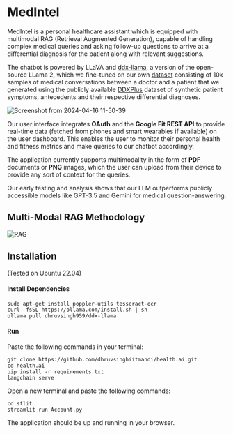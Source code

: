 # MedIntel

MedIntel is a personal healthcare assistant which is equipped with multimodal RAG (Retrieval Augmented Generation), capable of handling complex medical queries and asking follow-up questions to arrive at a differential diagnosis for the patient along with relevant suggestions. 

The chatbot is powered by LLaVA and [ddx-llama](https://ollama.com/dhruvsingh959/ddx-llama), a version of the open-source LLama 2, which we fine-tuned on our own [dataset](https://huggingface.co/datasets/satyam-03/ddx-conversations-10k) consisting of 10k samples of medical conversations between a doctor and a patient that we generated using the publicly available [DDXPlus](https://github.com/mila-iqia/ddxplus) dataset of synthetic patient symptoms, antecedents and their respective differential diagnoses. 

![Screenshot from 2024-04-16 11-50-39](https://github.com/satyam-kr03/MedIntel/assets/126661857/ce01b2d1-a275-4f7a-a308-cb0e92d5a499)

Our user interface integrates **OAuth** and the **Google Fit REST API** to provide real-time data (fetched from phones and smart wearables if available) on the user dashboard. This enables the user to monitor their personal health and fitness metrics and make queries to our chatbot accordingly.

The application currently supports multimodality in the form of **PDF** documents or **PNG** images, which the user can upload from their device to provide any sort of context for the queries.

Our early testing and analysis shows that our LLM outperforms publicly accessible models like GPT-3.5 and Gemini for medical question-answering.

## Multi-Modal RAG Methodology

![RAG](https://github.com/DhruvSinghiitmandi/Health.ai/assets/126661857/55bc923a-d534-4e37-9be7-ce2101d49593)

## Installation 
(Tested on Ubuntu 22.04)

#### Install Dependencies 
```
sudo apt-get install poppler-utils tesseract-ocr
curl -fsSL https://ollama.com/install.sh | sh
ollama pull dhruvsingh959/ddx-llama
```

#### Run

Paste the following commands in your terminal:
```
git clone https://github.com/dhruvsinghiitmandi/health.ai.git
cd health.ai
pip install -r requirements.txt
langchain serve
```

Open a new terminal and paste the following commands:
```
cd stlit
streamlit run Account.py 
```
The application should be up and running in your browser.

###




 

